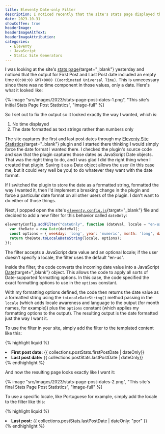 ```yaml
---
title: Eleventy Date-only Filter
description: I noticed recently that the site's stats page displayed the first and last post dates with time information even though the values only contained dates. I created a simple Eleventy Filter to trim them to date only with the format I wanted. This post shows how I did it.
date: 2023-10-31
showCoffee: true
headerImage: 
headerImageAltText: 
headerImageAttribution: 
categories:
  - Eleventy
  - JavaScript  
  - Static Site Generators
---
```


I was looking at the site's [stats page](https://johnwargo.com/statistics/){target="_blank"} yesterday and noticed that the output for First Post and Last Post date included an empty time `00:00:00 GMT+0000 (Coordinated Universal Time)`.  This is unnecessary since there was no time component in those values, only a date. Here's what it looked like:

{% image "src/images/2023/stats-page-post-dates-1.png", "This site's initial Stats Page Post Statistics", "image-full" %}

So I set out to fix the output so it looked exactly the way I wanted, which is:

1. No time displayed
2. The date formatted as text strings rather than numbers only

The site captures the first and last post dates through my [Eleventy Site Statistics](https://johnwargo.com/posts/2023/eleventy-site-statistics/){target="_blank"} plugin and I started there thinking I would simply force the date format I wanted there. I checked the plugin's source code and saw that the plugin captures those dates as JavaScript Date objects. That was the right thing to do, and I was glad I did the right thing when I created that plugin. Saving it as a Date object allows the user (in this case me, but it could very well be you) to do whatever they want with the date format.

If I switched the plugin to store the date as a formatted string, formatted the way I wanted it, then I'd implement a breaking change in the plugin and force a particular date format on all other users of the plugin. I don't want to do either of those things.

Next, I popped open the site's [`eleventy.config.js`](https://github.com/johnwargo/johnwargo-static-11ty/blob/main/eleventy.config.js){target="_blank"} file and decided to add a new filter for this behavior called `dateOnly`:

```js
eleventyConfig.addFilter("dateOnly", function (dateVal, locale = "en-us") {
  var theDate = new Date(dateVal);
  const options = { weekday: 'long', year: 'numeric', month: 'long', day: 'numeric' };
  return theDate.toLocaleDateString(locale, options);
});
```

The filter accepts a JavaScript date value and an optional locale; if the user doesn't specify a locale, the filter uses the default "en-us". 

Inside the filter, the code converts the incoming date value into a JavaScript [Date](https://developer.mozilla.org/en-US/docs/Web/JavaScript/Reference/Global_Objects/Date){target="_blank"} object. This allows the code to apply all sorts of Date-supported formatting options. In this case, the code specified the exact formatting options to use in the `options` constant. 

With my formatting options defined, the code then returns the date value as a formatted string using the `toLocaleDateString()` method passing in the `locale` (which adds locale awareness and language to the output (for month names, for example)) plus the `options` constant (which applies my formatting options to the output). The resulting output is the date formatted just the way I want it.

To use the filter in your site, simply add the filter to the templated content like this:

{% highlight liquid %}
<li>
  <strong>First post date:</strong>
  {{ collections.postStats.firstPostDate | dateOnly}}
</li>
<li>
  <strong>Last post date:</strong>
  {{ collections.postStats.lastPostDate | dateOnly}}
</li>
{% endhighlight %}

And now the resulting page looks exactly like I want it:

{% image "src/images/2023/stats-page-post-dates-2.png", "This site's final Stats Page Post Statistics", "image-full" %}

To use a specific locale, like Portuguese for example, simply add the locale to the filter like this:

{% highlight liquid %}
<li>
  <strong>Last post:</strong>
  {{ collections.postStats.lastPostDate | dateOnly: "por" }}
</li>
{% endhighlight %}
